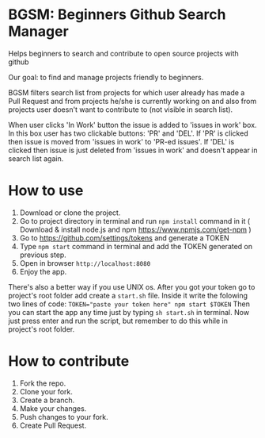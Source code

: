 # BGSM: Beginners Github Search Manager
Helps beginners to search and contribute to open source projects with github

Our goal: to find and manage projects friendly to beginners.

BGSM filters search list from projects for which user already has made
a Pull Request and from projects he/she is currently working on and also
from projects user doesn't want to contribute to (not visible in search list).

When user clicks 'In Work' button the issue is added to 'issues in work' box.
In this box user has two clickable buttons: 'PR' and 'DEL'.
If 'PR' is clicked then issue is moved from 'issues in work' to 'PR-ed issues'.
If 'DEL' is clicked then issue is just deleted from 'issues in work' and
doesn't appear in search list again.

# How to use
1) Download or clone the project.
2) Go to project directory in terminal and run `npm install` command in it
   ( Download & install node.js and npm https://www.npmjs.com/get-npm )
3) Go to https://github.com/settings/tokens and generate a TOKEN
4) Type `npm start` command in terminal and add the TOKEN generated on previous step. 
5) Open in browser `http://localhost:8080`
6) Enjoy the app.

There's also a better way if you use UNIX os. After you got your token go to project's 
root folder add create a `start.sh` file. Inside it write the folowing two lines of code:
   `TOKEN="paste your token here"
   npm start $TOKEN`
Then you can start the app any time just by typing `sh start.sh` in terminal. Now just
press enter and run the script, but remember to do this while in project's root folder.

# How to contribute
1) Fork the repo.
2) Clone your fork.
3) Create a branch.
4) Make your changes.
5) Push changes to your fork.
6) Create Pull Request.
